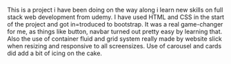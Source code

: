 This is a project i have been doing on the way along i learn new skills on full stack web development from udemy.
I have used HTML and CSS in the start of the project and got in=troduced to bootstrap.
It was a real game-changer for me, as things like button, navbar turned out pretty easy by learning that.
Also the use of container fluid  and grid system really made by website slick when resizing and responsive to all screensizes.
Use of carousel and cards did add a bit of icing on the cake.
